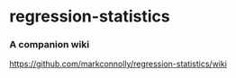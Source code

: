 regression-statistics
=====================

### A companion wiki
https://github.com/markconnolly/regression-statistics/wiki
